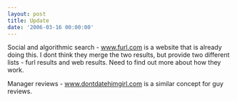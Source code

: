 ```yaml
---
layout: post
title: Update
date: '2006-03-16 00:00:00'
---
```


Social and algorithmic search - www.furl.com is a website that is already doing this. I dont think they merge the two results, but provide two different lists - furl results and web results. Need to find out more about how they work.

Manager reviews - www.dontdatehimgirl.com is a similar concept for guy reviews.

